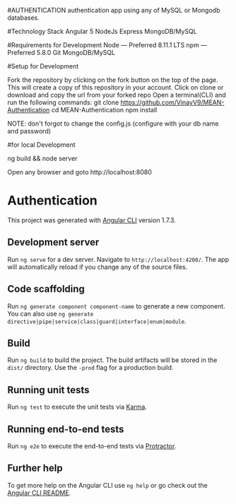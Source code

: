
#AUTHENTICATION
authentication app using any of MySQL or Mongodb databases.

#Technology Stack
Angular 5
NodeJs
Express
MongoDB/MySQL

#Requirements for Development
Node — Preferred 8.11.1 LTS
npm — Preferred 5.8.0
Git
MongoDB/MySQL

#Setup for Development

Fork the repository by clicking on the fork button on the top of the page. This will create a copy of this repository in your account.
Click on clone or download and copy the url from your forked repo
Open a terminal(CLI) and run the following commands:
   git clone https://github.com/VinayV9/MEAN-Authentication
   cd MEAN-Authentication
   npm install

NOTE: don't forgot to change the config.js (configure with your db name and password)

#for local Development

ng build && node server


Open any browser and goto http://localhost:8080



# Authentication

This project was generated with [Angular CLI](https://github.com/angular/angular-cli) version 1.7.3.

## Development server

Run `ng serve` for a dev server. Navigate to `http://localhost:4200/`. The app will automatically reload if you change any of the source files.

## Code scaffolding

Run `ng generate component component-name` to generate a new component. You can also use `ng generate directive|pipe|service|class|guard|interface|enum|module`.

## Build

Run `ng build` to build the project. The build artifacts will be stored in the `dist/` directory. Use the `-prod` flag for a production build.

## Running unit tests

Run `ng test` to execute the unit tests via [Karma](https://karma-runner.github.io).

## Running end-to-end tests

Run `ng e2e` to execute the end-to-end tests via [Protractor](http://www.protractortest.org/).

## Further help

To get more help on the Angular CLI use `ng help` or go check out the [Angular CLI README](https://github.com/angular/angular-cli/blob/master/README.md).
